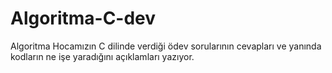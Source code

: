 # Algoritma-C-dev
Algoritma Hocamızın C dilinde verdiği ödev sorularının cevapları ve yanında kodların ne işe yaradığını açıklamları yazıyor.

